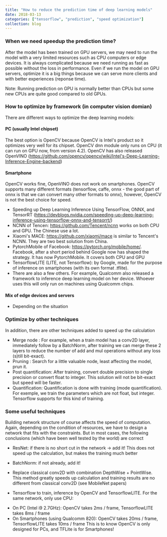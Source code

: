 ```yaml
---
title: "How to reduce the prediction time of deep learning models"
date: 2018-03-13
categories: ["tensorflow", "prediction", "speed optimization"]
collection: blog
---
```


### When we need speedup the prediction time?

After the model has been trained on GPU servers, we may need to run the model with a very limited resources such as CPU computers or edge devices. It is always complicated because we need running as fast as possible without the loss in performance. Even if we run the model on GPU servers, optimize it is a big things because we can serve more clients and with better experiences (reponse time).

Note: Running prediction on GPU is normally better than CPUs but some new CPUs are quite good compared to old GPUs.

### How to optimize by framework (in computer vision domian)

There are different ways to optimize the deep learning models:

#### PC (usually Intel chipset)

The best option is OpenCV because OpenCV is Intel's product so it optimizes very well for its chipset. OpenCV dnn module only runs on CPU (it can run on GPU now, from version 4.2). OpenCV has also released OpenVINO (https://github.com/opencv/opencv/wiki/Intel's-Deep-Learning-Inference-Engine-backend)

#### Smartphone

OpenCV works fine, OpenVINO does not work on smartphones. OpenCV supports many different formats (tensorflow, caffe, onnx - the good part of onnx is that we can convert many other formats to onnx), however, OpenCV is not the best choice for speed. 

- Speeding up Deep Learning Inference Using TensorFlow, ONNX, and TensorRT (https://devblogs.nvidia.com/speeding-up-deep-learning-inference-using-tensorflow-onnx-and-tensorrt/)
- NCNN of Tencen: https://github.com/Tencent/ncnn works on both CPU and GPU. The Chinese use a lot. 
- Xiaomi's MACE: https://github.com/xiaomi/mace is similar to Tencent's NCNN. They are two best solution from China.
- PytorchMobile of Facebook: https://pytorch.org/mobile/home/. Facebook, after a short period behind Google now has shaped the strategy. It has now PytorchMobile. It covers both CPU and GPU
- TensorflowLITE (LITE, not Tensorflow): by Google, made for the purpose of inference on smartphones (with its own format .tflite).
- There are also a few others. For example, Qualcomm also released a framework to inference deep learning model on her device. Whoever uses this will only run on machines using Qualcomm chips.

#### Mix of edge devices and servers
+ Depending on the situation 

### Optimize by other techniques
In addition, there are other techniques added to speed up the calculation
+ Merge node : For example, when a train model has a conv2D layer, immediately follow by a BatchNorm, after training we can merge these 2 layers to reduce the number of add and mul operations without any loss (s)till bit-exact).
+ Pruning : Search for a little valuable node, least affecting the model, prun it.
+ Post quantification: After training, convert double precision to single precision or convert float to integer. This solution will not be bit-exact but speed will be faster.
+ Quantification: Quantification is done with training (mode quantification). For exemple, we train the parameters which are not float, but integer. Tensorflow supports for this kind of training.

### Some useful techniques
Building network structure of course affects the speed of computation. Again, depending on the condition of resources, we have to design a network that fits with the constraints.
But in most cases, the following conclusions (which have been well tested by the world) are correct
+ ResNet: if there is no short cut in the network -> add it! This does not speed up the calculation, but makes the training much better
+ BatchNorm: if not already, add it!
+ Replace classical conv2D with combination DepthWise + PointWise. This method greatly speeds up calculation and training results are no different from classical conv2D (see MobileNet papers)

+ Tensorflow to train, inference by OpenCV and TensorflowLITE.
For the same network, only use CPU:
- On PC (Intel i9 2.7GHz): OpenCV takes 2ms / frame, TensorflowLITE takes 8ms / frame
- On Smartphones (using Qualcomm 820): OpenCV takes 20ms / frame, TensorflowLITE takes 10ms / frame
This is to know OpenCV is only designed for PCs, and TFLite is for Smartphones! 
